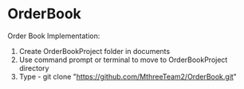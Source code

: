 # OrderBook
Order Book 
Implementation:
1) Create OrderBookProject folder in documents
2) Use command prompt or terminal to move to OrderBookProject directory
3) Type - git clone "https://github.com/MthreeTeam2/OrderBook.git"
